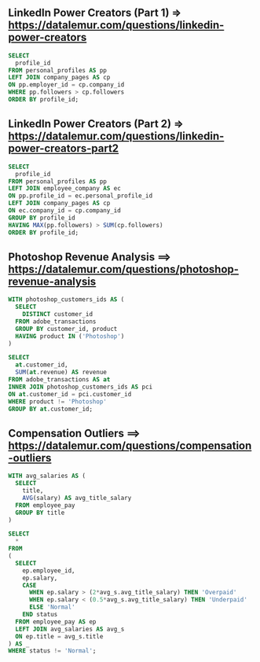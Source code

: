 ## LinkedIn Power Creators (Part 1) => https://datalemur.com/questions/linkedin-power-creators
```sql
SELECT
  profile_id
FROM personal_profiles AS pp
LEFT JOIN company_pages AS cp
ON pp.employer_id = cp.company_id
WHERE pp.followers > cp.followers
ORDER BY profile_id;
```

## LinkedIn Power Creators (Part 2) => https://datalemur.com/questions/linkedin-power-creators-part2
```sql
SELECT
  profile_id
FROM personal_profiles AS pp
LEFT JOIN employee_company AS ec
ON pp.profile_id = ec.personal_profile_id
LEFT JOIN company_pages AS cp
ON ec.company_id = cp.company_id
GROUP BY profile_id
HAVING MAX(pp.followers) > SUM(cp.followers)
ORDER BY profile_id;
```
## Photoshop Revenue Analysis ==> https://datalemur.com/questions/photoshop-revenue-analysis
```sql
WITH photoshop_customers_ids AS (
  SELECT 
    DISTINCT customer_id
  FROM adobe_transactions
  GROUP BY customer_id, product
  HAVING product IN ('Photoshop')
)

SELECT
  at.customer_id,
  SUM(at.revenue) AS revenue
FROM adobe_transactions AS at
INNER JOIN photoshop_customers_ids AS pci
ON at.customer_id = pci.customer_id
WHERE product != 'Photoshop'
GROUP BY at.customer_id;
```

## Compensation Outliers ==> https://datalemur.com/questions/compensation-outliers
```sql
WITH avg_salaries AS (
  SELECT
    title,
    AVG(salary) AS avg_title_salary
  FROM employee_pay
  GROUP BY title
)

SELECT
  *
FROM
(
  SELECT
    ep.employee_id,
    ep.salary,
    CASE
      WHEN ep.salary > (2*avg_s.avg_title_salary) THEN 'Overpaid'
      WHEN ep.salary < (0.5*avg_s.avg_title_salary) THEN 'Underpaid'
      ELSE 'Normal'
    END status
  FROM employee_pay AS ep
  LEFT JOIN avg_salaries AS avg_s
  ON ep.title = avg_s.title
) AS _
WHERE status != 'Normal';
```
